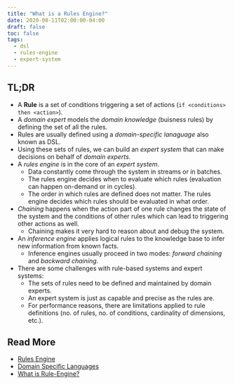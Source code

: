 ```yaml
---
title: "What is a Rules Engine?"
date: 2020-08-11T02:00:00-04:00
draft: false
toc: false
tags:
  - dsl
  - rules-engine
  - expert-system
---
```


## TL;DR

  - A **Rule** is a set of conditions triggering a set of actions (`if <conditions> then <action>`).
  - A _domain expert_ models the _domain knowledge_ (buisness rules) by defining the set of all the rules.
  - Rules are usually defined using a _domain-specific lanaguage_ also known as DSL.
  - Using these sets of rules, we can build an _expert system_ that can make decisions on behalf of _domain experts_.
  - A _rules engine_ is in the core of an _expert system_.
    - Data constantly come through the system in streams or in batches.
    - The rules engine decides when to evaluate which rules (evaluation can happen on-demand or in cycles).
    - The order in which rules are defined does not matter. The rules engine decides which rules should be evaluated in what order.
  - _Chaining_ happens when the action part of one rule changes the state of the system and the conditions of other rules which can lead to triggering other actions as well.
    - Chaining makes it very hard to reason about and debug the system.
  - An _inference engine_ applies logical rules to the knowledge base to infer new information from known facts.
    - Inference engines usually proceed in two modes: _forward chaining_ and _backward chaining_.
  - There are some challenges with rule-based systems and expert systems:
    - The sets of rules need to be defined and maintained by domain experts.
    - An expert system is just as capable and precise as the rules are.
    - For performance reasons, there are limitations applied to rule definitions (no. of rules, no. of conditions, cardinality of dimensions, etc.).

## Read More

  - [Rules Engine](https://martinfowler.com/bliki/RulesEngine.html)
  - [Domain Specific Languages](https://martinfowler.com/books/dsl.html)
  - [What is Rule-Engine?](https://medium.com/@er.rameshkatiyar/what-is-rule-engine-86ea759ad97d)
